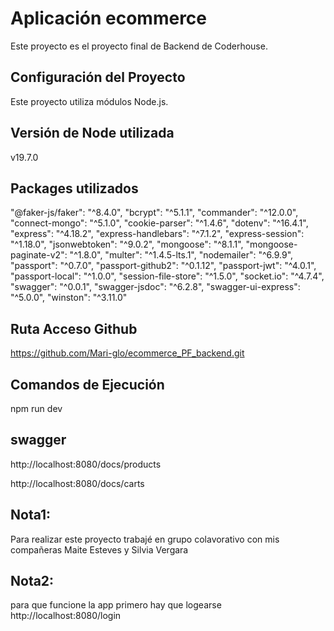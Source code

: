# Aplicación ecommerce

Este proyecto es el proyecto final de Backend de Coderhouse.

## Configuración del Proyecto

Este proyecto utiliza módulos Node.js. 

## Versión de Node utilizada

v19.7.0

## Packages utilizados 

   "@faker-js/faker": "^8.4.0",
    "bcrypt": "^5.1.1",
    "commander": "^12.0.0",
    "connect-mongo": "^5.1.0",
    "cookie-parser": "^1.4.6",
    "dotenv": "^16.4.1",
    "express": "^4.18.2",
    "express-handlebars": "^7.1.2",
    "express-session": "^1.18.0",
    "jsonwebtoken": "^9.0.2",
    "mongoose": "^8.1.1",
    "mongoose-paginate-v2": "^1.8.0",
    "multer": "^1.4.5-lts.1",
    "nodemailer": "^6.9.9",
    "passport": "^0.7.0",
    "passport-github2": "^0.1.12",
    "passport-jwt": "^4.0.1",
    "passport-local": "^1.0.0",
    "session-file-store": "^1.5.0",
    "socket.io": "^4.7.4",
    "swagger": "^0.0.1",
    "swagger-jsdoc": "^6.2.8",
    "swagger-ui-express": "^5.0.0",
    "winston": "^3.11.0"

## Ruta Acceso Github 

https://github.com/Mari-glo/ecommerce_PF_backend.git

## Comandos de Ejecución

npm run dev

## swagger
http://localhost:8080/docs/products

http://localhost:8080/docs/carts

## Nota1: 
Para realizar este proyecto trabajé en grupo colavorativo con mis compañeras Maite Esteves y Silvia Vergara

## Nota2: 
para que funcione la app primero hay que logearse
http://localhost:8080/login
